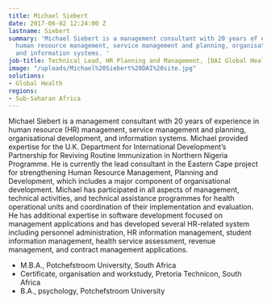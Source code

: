 ```yaml
---
title: Michael Siebert
date: 2017-06-02 12:24:00 Z
lastname: Siebert
summary: 'Michael Siebert is a management consultant with 20 years of experience in
  human resource management, service management and planning, organisational development,
  and information systems. '
job-title: Technical Lead, HR Planning and Management, [DAI Global Health](https://www.dai.com/news/dai-acquires-hpi-group-adds-expertise-in-global-health-womens-empowerment)
image: "/uploads/Michael%20Siebert%20DAI%20site.jpg"
solutions:
- Global Health
regions:
- Sub-Saharan Africa
---
```


Michael Siebert is a management consultant with 20 years of experience in human resource (HR) management, service management and planning, organisational development, and information systems. Michael provided expertise for the U.K. Department for International Development’s Partnership for Reviving Routine Immunization in Northern Nigeria Programme. He is currently the lead consultant in the Eastern Cape project for strengthening Human Resource Management, Planning and Development, which includes a major component of organisational development. Michael has participated in all aspects of management, technical activities, and technical assistance programmes for health operational units and coordination of their implementation and evaluation. He has additional expertise in software development focused on management applications and has developed several HR-related system including personnel administration, HR information management, student information management, health service assessment, revenue management, and contract management applications.

* M.B.A., Potchefstroom University, South Africa
* Certificate, organisation and workstudy, Pretoria Technicon, South Africa
* B.A., psychology, Potchefstroom University